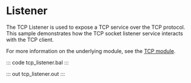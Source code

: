 # Listener

The TCP Listener is used to expose a TCP service over the TCP protocol. This sample demonstrates how the TCP socket listener service interacts with the TCP client.

For more information on the underlying module, see the [TCP module](https://lib.ballerina.io/ballerina/tcp/latest).

::: code tcp_listener.bal :::

::: out tcp_listener.out :::